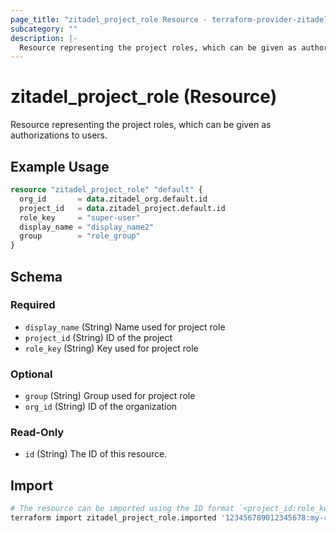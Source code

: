 ```yaml
---
page_title: "zitadel_project_role Resource - terraform-provider-zitadel"
subcategory: ""
description: |-
  Resource representing the project roles, which can be given as authorizations to users.
---
```


# zitadel_project_role (Resource)

Resource representing the project roles, which can be given as authorizations to users.

## Example Usage

```terraform
resource "zitadel_project_role" "default" {
  org_id       = data.zitadel_org.default.id
  project_id   = data.zitadel_project.default.id
  role_key     = "super-user"
  display_name = "display_name2"
  group        = "role_group"
}
```

<!-- schema generated by tfplugindocs -->
## Schema

### Required

- `display_name` (String) Name used for project role
- `project_id` (String) ID of the project
- `role_key` (String) Key used for project role

### Optional

- `group` (String) Group used for project role
- `org_id` (String) ID of the organization

### Read-Only

- `id` (String) The ID of this resource.

## Import

```bash
# The resource can be imported using the ID format `<project_id:role_key[:org_id]>`, e.g.
terraform import zitadel_project_role.imported '123456789012345678:my-role-key:123456789012345678'
```
